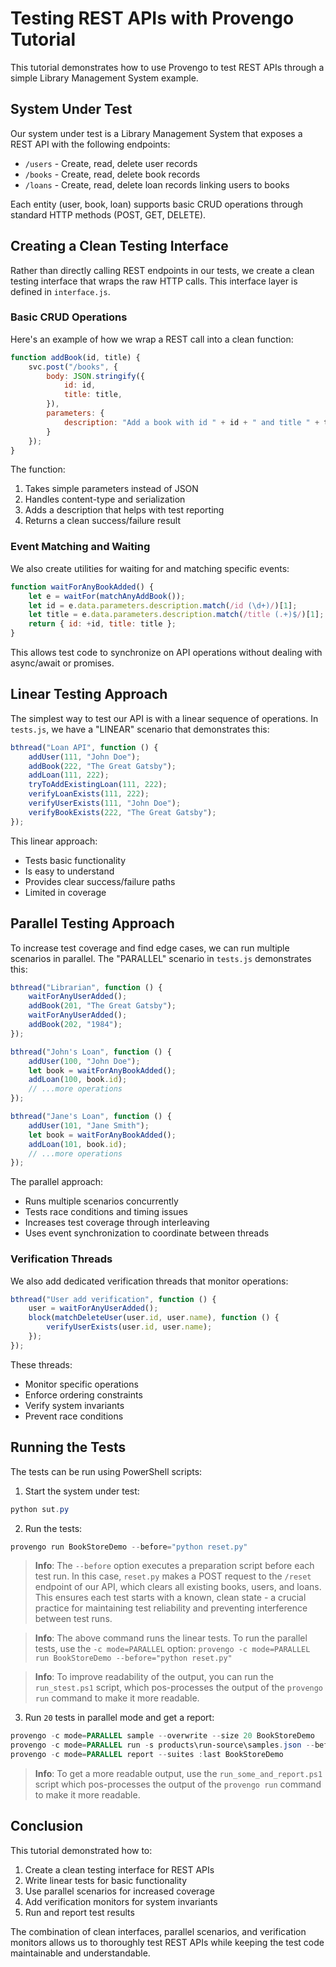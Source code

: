 # Testing REST APIs with Provengo Tutorial

This tutorial demonstrates how to use Provengo to test REST APIs through a simple Library Management System example.

## System Under Test

Our system under test is a Library Management System that exposes a REST API with the following endpoints:

- `/users` - Create, read, delete user records
- `/books` - Create, read, delete book records  
- `/loans` - Create, read, delete loan records linking users to books

Each entity (user, book, loan) supports basic CRUD operations through standard HTTP methods (POST, GET, DELETE).

## Creating a Clean Testing Interface

Rather than directly calling REST endpoints in our tests, we create a clean testing interface that wraps the raw HTTP calls. This interface layer is defined in `interface.js`.

### Basic CRUD Operations

Here's an example of how we wrap a REST call into a clean function:

```javascript
function addBook(id, title) {
    svc.post("/books", {
        body: JSON.stringify({
            id: id,
            title: title,
        }),
        parameters: {
            description: "Add a book with id " + id + " and title " + title
        }
    });
}
```

The function:
1. Takes simple parameters instead of JSON
2. Handles content-type and serialization 
3. Adds a description that helps with test reporting
4. Returns a clean success/failure result

### Event Matching and Waiting

We also create utilities for waiting for and matching specific events:

```javascript
function waitForAnyBookAdded() {
    let e = waitFor(matchAnyAddBook());
    let id = e.data.parameters.description.match(/id (\d+)/)[1];
    let title = e.data.parameters.description.match(/title (.+)$/)[1];
    return { id: +id, title: title };
}
```

This allows test code to synchronize on API operations without dealing with async/await or promises.

## Linear Testing Approach

The simplest way to test our API is with a linear sequence of operations. In `tests.js`, we have a "LINEAR" scenario that demonstrates this:

```javascript
bthread("Loan API", function () {
    addUser(111, "John Doe");
    addBook(222, "The Great Gatsby");
    addLoan(111, 222);
    tryToAddExistingLoan(111, 222);
    verifyLoanExists(111, 222);
    verifyUserExists(111, "John Doe");
    verifyBookExists(222, "The Great Gatsby");
});
```

This linear approach:
- Tests basic functionality
- Is easy to understand
- Provides clear success/failure paths
- Limited in coverage

## Parallel Testing Approach 

To increase test coverage and find edge cases, we can run multiple scenarios in parallel. The "PARALLEL" scenario in `tests.js` demonstrates this:

```javascript
bthread("Librarian", function () {
    waitForAnyUserAdded();
    addBook(201, "The Great Gatsby");
    waitForAnyUserAdded();
    addBook(202, "1984");
});

bthread("John's Loan", function () {
    addUser(100, "John Doe");
    let book = waitForAnyBookAdded();
    addLoan(100, book.id);
    // ...more operations
});

bthread("Jane's Loan", function () {
    addUser(101, "Jane Smith");
    let book = waitForAnyBookAdded();
    addLoan(101, book.id);
    // ...more operations
});
```

The parallel approach:
- Runs multiple scenarios concurrently
- Tests race conditions and timing issues
- Increases test coverage through interleaving
- Uses event synchronization to coordinate between threads

### Verification Threads

We also add dedicated verification threads that monitor operations:

```javascript
bthread("User add verification", function () {
    user = waitForAnyUserAdded();
    block(matchDeleteUser(user.id, user.name), function () {
        verifyUserExists(user.id, user.name);
    });
});
```

These threads:
- Monitor specific operations
- Enforce ordering constraints
- Verify system invariants
- Prevent race conditions

## Running the Tests

The tests can be run using PowerShell scripts:

1. Start the system under test:
```powershell
python sut.py
```

2. Run the tests:
```powershell
provengo run BookStoreDemo --before="python reset.py"
```

> **Info**: The `--before` option executes a preparation script before each test run. In this case, `reset.py` makes a POST request to the `/reset` endpoint of our API, which clears all existing books, users, and loans. This ensures each test starts with a known, clean state - a crucial practice for maintaining test reliability and preventing interference between test runs.

> **Info**: The above command runs the linear tests. To run the parallel tests, use the `-c mode=PARALLEL` option:
`
provengo -c mode=PARALLEL run BookStoreDemo --before="python reset.py" 
`

> **Info**: To improve readability of the output, you can run the `run_stest.ps1` script, which pos-processes the output of the `provengo run` command to make it more readable.

3. Run `20` tests in parallel mode and get a report:
```powershell
provengo -c mode=PARALLEL sample --overwrite --size 20 BookStoreDemo
provengo -c mode=PARALLEL run -s products\run-source\samples.json --before="python reset.py" BookStoreDemo 
provengo -c mode=PARALLEL report --suites :last BookStoreDemo
```

> **Info**: To get a more readable output, use the  `run_some_and_report.ps1` script which pos-processes the output of the `provengo run` command to make it more readable.

## Conclusion

This tutorial demonstrated how to:
1. Create a clean testing interface for REST APIs
2. Write linear tests for basic functionality
3. Use parallel scenarios for increased coverage
4. Add verification monitors for system invariants
5. Run and report test results

The combination of clean interfaces, parallel scenarios, and verification monitors allows us to thoroughly test REST APIs while keeping the test code maintainable and understandable.
